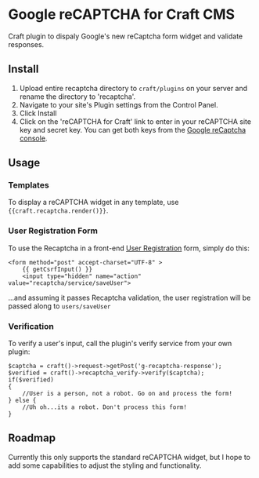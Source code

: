 # Google reCAPTCHA for Craft CMS
Craft plugin to dispaly Google's new reCaptcha form widget and validate responses.

## Install
1. Upload entire recaptcha directory to `craft/plugins` on your server and rename the directory to 'recaptcha'.
2. Navigate to your site's Plugin settings from the Control Panel.
3. Click Install
4. Click on the 'reCAPTCHA for Craft' link to enter in your reCAPTCHA site key and secret key. You can get both keys from the [Google reCaptcha console](http://www.google.com/recaptcha/intro/index.html).

## Usage
### Templates
To display a reCAPTCHA widget in any template, use `{{craft.recaptcha.render()}}`.

### User Registration Form
To use the Recaptcha in a front-end [User Registration](https://craftcms.com/docs/templating/user-registration-form) form, simply do this:

    <form method="post" accept-charset="UTF-8" >
        {{ getCsrfInput() }}
        <input type="hidden" name="action" value="recaptcha/service/saveUser">

...and assuming it passes Recaptcha validation, the user registration will be passed along to `users/saveUser`

### Verification
To verify a user's input, call the plugin's verify service from your own plugin:

    $captcha = craft()->request->getPost('g-recaptcha-response');
    $verified = craft()->recaptcha_verify->verify($captcha);
    if($verified)
    {
        //User is a person, not a robot. Go on and process the form!
    } else {
        //Uh oh...its a robot. Don't process this form!
    }

## Roadmap
Currently this only supports the standard reCAPTCHA widget, but I hope to add some capabilities to adjust the styling and functionality.
